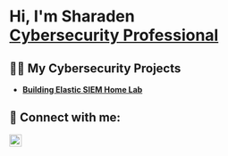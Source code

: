 <h1>Hi, I'm Sharaden<br/> <a href="https://www.linkedin.com/in/sharadencole/">Cybersecurity Professional</a></h1>

<h2>👨‍💻 My Cybersecurity Projects</h2>

- <b>[Building Elastic SIEM Home Lab</b>](https://github.com/Lokage7/Elastic-SIEM-Home-Lab)




<h2> 🤳 Connect with me:</h2>

[<img align="left" alt="SharadenCole | LinkedIn" width="22px" src="https://cdn.jsdelivr.net/npm/simple-icons@v3/icons/linkedin.svg" />][linkedin]

[linkedin]: https://www.linkedin.com/in/sharadencole



<!--
**joshmadakor1/joshmadakor1** is a ✨ _special_ ✨ repository because its `README.md` (this file) appears on your GitHub profile.

Here are some ideas to get you started:

- 🔭 I’m currently working on ...
- 🌱 I’m currently learning ...
- 👯 I’m looking to collaborate on ...
- 🤔 I’m looking for help with ...
- 💬 Ask me about ...
- 📫 How to reach me: ...
- 😄 Pronouns: ...
- ⚡ Fun fact: ...
-->
